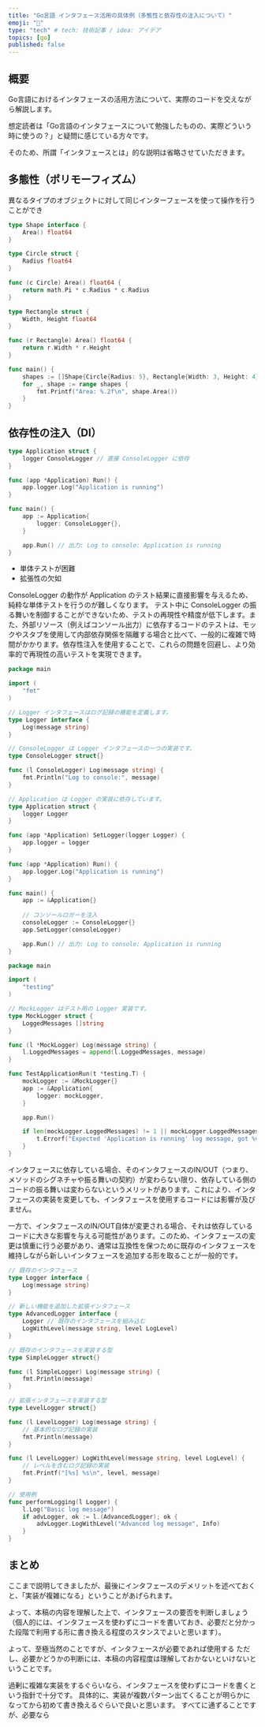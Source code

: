 ```yaml
---
title: "Go言語 インタフェース活用の具体例（多態性と依存性の注入について）"
emoji: "🚀"
type: "tech" # tech: 技術記事 / idea: アイデア
topics: [go]
published: false
---
```


## 概要

Go言語におけるインタフェースの活用方法について、実際のコードを交えながら解説します。

想定読者は「Go言語のインタフェースについて勉強したものの、実際どういう時に使うの？」と疑問に感じている方々です。

そのため、所謂「インタフェースとは」的な説明は省略させていただきます。

## 多態性（ポリモーフィズム）

異なるタイプのオブジェクトに対して同じインターフェースを使って操作を行うことができ

```go
type Shape interface {
    Area() float64
}

type Circle struct {
    Radius float64
}

func (c Circle) Area() float64 {
    return math.Pi * c.Radius * c.Radius
}

type Rectangle struct {
    Width, Height float64
}

func (r Rectangle) Area() float64 {
    return r.Width * r.Height
}

func main() {
    shapes := []Shape{Circle{Radius: 5}, Rectangle{Width: 3, Height: 4}}
    for _, shape := range shapes {
        fmt.Printf("Area: %.2f\n", shape.Area())
    }
}
```

## 依存性の注入（DI）

```go
type Application struct {
    logger ConsoleLogger // 直接 ConsoleLogger に依存
}

func (app *Application) Run() {
    app.logger.Log("Application is running")
}

func main() {
    app := Application{
        logger: ConsoleLogger{},
    }

    app.Run() // 出力: Log to console: Application is running
}
```

- 単体テストが困難
- 拡張性の欠如

ConsoleLogger の動作が Application のテスト結果に直接影響を与えるため、純粋な単体テストを行うのが難しくなります。
テスト中に ConsoleLogger の振る舞いを制御することができないため、テストの再現性や精度が低下します。また、外部リソース（例えばコンソール出力）に依存するコードのテストは、モックやスタブを使用して内部依存関係を隔離する場合と比べて、一般的に複雑で時間がかかります。依存性注入を使用することで、これらの問題を回避し、より効率的で再現性の高いテストを実現できます。

```go
package main

import (
    "fmt"
)

// Logger インタフェースはログ記録の機能を定義します。
type Logger interface {
    Log(message string)
}

// ConsoleLogger は Logger インタフェースの一つの実装です。
type ConsoleLogger struct{}

func (l ConsoleLogger) Log(message string) {
    fmt.Println("Log to console:", message)
}

// Application は Logger の実装に依存しています。
type Application struct {
    logger Logger
}

func (app *Application) SetLogger(logger Logger) {
    app.logger = logger
}

func (app *Application) Run() {
    app.logger.Log("Application is running")
}

func main() {
    app := &Application{}
    
    // コンソールロガーを注入
    consoleLogger := ConsoleLogger{}
    app.SetLogger(consoleLogger)

    app.Run() // 出力: Log to console: Application is running
}
```

```go
package main

import (
    "testing"
)

// MockLogger はテスト用の Logger 実装です。
type MockLogger struct {
    LoggedMessages []string
}

func (l *MockLogger) Log(message string) {
    l.LoggedMessages = append(l.LoggedMessages, message)
}

func TestApplicationRun(t *testing.T) {
    mockLogger := &MockLogger{}
    app := &Application{
        logger: mockLogger,
    }

    app.Run()

    if len(mockLogger.LoggedMessages) != 1 || mockLogger.LoggedMessages[0] != "Application is running" {
        t.Errorf("Expected 'Application is running' log message, got %v", mockLogger.LoggedMessages)
    }
}
```

インタフェースに依存している場合、そのインタフェースのIN/OUT（つまり、メソッドのシグネチャや振る舞いの契約）が変わらない限り、依存している側のコードの振る舞いは変わらないというメリットがあります。これにより、インタフェースの実装を変更しても、インタフェースを使用するコードには影響が及びません。

一方で、インタフェースのIN/OUT自体が変更される場合、それは依存しているコードに大きな影響を与える可能性があります。このため、インタフェースの変更は慎重に行う必要があり、通常は互換性を保つために既存のインタフェースを維持しながら新しいインタフェースを追加する形を取ることが一般的です。

```go
// 既存のインタフェース
type Logger interface {
    Log(message string)
}

// 新しい機能を追加した拡張インタフェース
type AdvancedLogger interface {
    Logger // 既存のインタフェースを組み込む
    LogWithLevel(message string, level LogLevel)
}

// 既存のインタフェースを実装する型
type SimpleLogger struct{}

func (l SimpleLogger) Log(message string) {
    fmt.Println(message)
}

// 拡張インタフェースを実装する型
type LevelLogger struct{}

func (l LevelLogger) Log(message string) {
    // 基本的なログ記録の実装
    fmt.Println(message)
}

func (l LevelLogger) LogWithLevel(message string, level LogLevel) {
    // レベルを含むログ記録の実装
    fmt.Printf("[%s] %s\n", level, message)
}

// 使用例
func performLogging(l Logger) {
    l.Log("Basic log message")
    if advLogger, ok := l.(AdvancedLogger); ok {
        advLogger.LogWithLevel("Advanced log message", Info)
    }
}
```

## まとめ

ここまで説明してきましたが、最後にインタフェースのデメリットを述べておくと、「実装が複雑になる」ということがあげられます。

よって、本稿の内容を理解した上で、インタフェースの要否を判断しましょう
（個人的には、インタフェースを使わずにコードを書いておき、必要だと分かった段階で利用する形に書き換える程度のスタンスでよいと思います）。

よって、至極当然のことですが、インタフェースが必要であれば使用する
ただし、必要かどうかの判断には、本稿の内容程度は理解しておかないといけないということです。

過剰に複雑な実装をするぐらいなら、インタフェースを使わずにコードを書くという指針で十分です。
具体的に、実装が複数パターン出てくることが明らかになってから初めて書き換えるぐらいで良いと思います。
すべてに通ずることですが、必要なら
